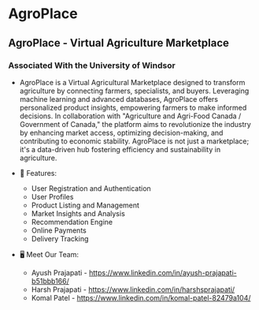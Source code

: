 # AgroPlace
## AgroPlace - Virtual Agriculture Marketplace
### Associated With the University of Windsor

- AgroPlace is a Virtual Agricultural Marketplace designed to transform agriculture by connecting farmers, specialists, and buyers. Leveraging machine learning and advanced databases, AgroPlace offers personalized product insights, empowering farmers to make informed decisions. In collaboration with "Agriculture and Agri-Food Canada / Government of Canada," the platform aims to revolutionize the industry by enhancing market access, optimizing decision-making, and contributing to economic stability. AgroPlace is not just a marketplace; it's a data-driven hub fostering efficiency and sustainability in agriculture.

- 🚀 Features:
  - User Registration and Authentication 
  - User Profiles 
  - Product Listing and Management 
  - Market Insights and Analysis 
  - Recommendation Engine 
  - Online Payments 
  - Delivery Tracking 

- 🖥️ Meet Our Team:
  - Ayush Prajapati - https://www.linkedin.com/in/ayush-prajapati-b51bbb166/
  - Harsh Prajapati - https://www.linkedin.com/in/harshsprajapati/
  - Komal Patel - https://www.linkedin.com/in/komal-patel-82479a104/
